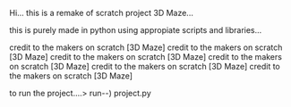 Hi... 
this is a remake of scratch project 3D Maze...

this is purely made in python using appropiate scripts and libraries...


credit to the makers on scratch [3D Maze]
credit to the makers on scratch [3D Maze]
credit to the makers on scratch [3D Maze]
credit to the makers on scratch [3D Maze]
credit to the makers on scratch [3D Maze]
credit to the makers on scratch [3D Maze]



to run the project....>
run--) 
project.py
